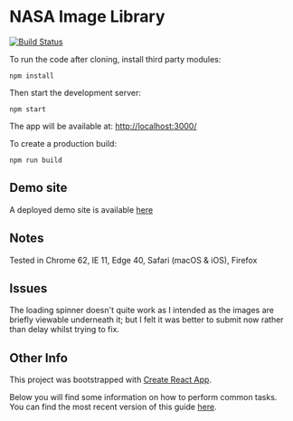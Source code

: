 # NASA Image Library

[![Build Status](https://travis-ci.org/richardbristow/nasa-image-library.svg?branch=master)](https://travis-ci.org/richardbristow/nasa-image-library)

To run the code after cloning, install third party modules:

`npm install`

Then start the development server:

`npm start`

The app will be available at: <http://localhost:3000/>

To create a production build:

`npm run build`

## Demo site

A deployed demo site is available [here](https://richardbristow.github.io/nasa-image-library)

## Notes

Tested in Chrome 62, IE 11, Edge 40, Safari (macOS & iOS), Firefox

## Issues

The loading spinner doesn't quite work as I intended as the images are briefly viewable underneath it; but I felt it was better to submit now rather than delay whilst trying to fix.

## Other Info

This project was bootstrapped with [Create React App](https://github.com/facebookincubator/create-react-app).

Below you will find some information on how to perform common tasks.\
You can find the most recent version of this guide [here](https://github.com/facebookincubator/create-react-app/blob/master/packages/react-scripts/template/README.md).
